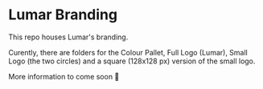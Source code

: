 # Lumar Branding

This repo houses Lumar's branding.

Curently, there are folders for the Colour Pallet, Full Logo (Lumar), Small Logo (the two circles) and a square (128x128 px) version of the small logo.

More information to come soon 🙂
